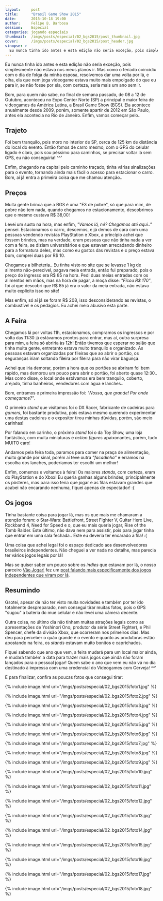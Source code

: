 ```yaml
---
layout:     post
title:      "Brasil Game Show 2015"
date:       2015-10-18 19:00
author:     Felipe B. Barbosa
session:    Especial
categories: jogando especiais
thumbnail:  /imgs/posts/especial/02_bgs2015/post_thumbnail.jpg
cover:      /imgs/posts/especial/02_bgs2015/post_header.jpg
sinopse: >
  Eu nunca tinha ido antes e esta edição não seria exceção, pois simplesmente não estava nos meus planos ir. Mas como o feriado coincidiu com o dia de folga da minha esposa, resolvemos dar uma volta por lá, e olha, ela que nem joga videogame estava muito mais empolgado do que eu para ir, se não fosse por ela, com certeza, seria mais um ano sem ir.
---
```

Eu nunca tinha ido antes e esta edição não seria exceção, pois simplesmente não estava nos meus planos ir. Mas como o feriado coincidiu com o dia de folga da minha esposa, resolvemos dar uma volta por lá, e olha, ela que nem joga videogame estava muito mais empolgado do que eu para ir, se não fosse por ela, com certeza, seria mais um ano sem ir.

Bom, para quem não sabe, no final de semana passado, de 08 a 12 de Outubro, aconteceu no Expo Center Norte (SP) a principal e maior feira de videogames da América Latina, a Brasil Game Show (BGS). Ela acontece anualmente desde 2009, porém, somente apartir de 2012 em São Paulo, antes ela acontecia no Rio de Janeiro. Enfim, vamos começar pelo..

## Trajeto

Foi bem tranquilo, pois moro no interior de SP, cerca de 125 km de distância do local do evento. Então fomos de carro mesmo, com o GPS do celular ligado é claro, pois sou péssimo para caminhos, se precisar voltar lá sem GPS, eu não conseguiria! ^^'

Enfim, chegando na capital pelo caminho traçado, tinha várias sinalizações para o evento, tornando ainda mais fácil o acesso para estacionar o carro. Bom, aí já entra a primeira coisa que me chamou atenção..

## Preços

Muita gente brinca que a BGS é uma "E3 de pobre", só que para mim, de pobre não tem nada, quando chegamos no estacionamento, descobrimos que o mesmo custava R$ 38,00!

Levei um susto na hora, mas enfim, *"Vamos lá, né? Chegamos até aqui.."* pensei. Estacionamos o carro, descemos, e já demos de cara com uma pessoas vendendo revistas PlayStation e Xbox, a princípio achei que fossem brindes, mas na verdade, eram pessoas que não tinha nada a ver com a feira, se diziam universitários e que estavam arrecadando dinheiro para a formatura deles, mas como eu gostos das revistas e o preço estava bom, comprei duas por R$ 10.

Chegamos a bilheteria.. Eu tinha visto no site que se levasse 1 kg de alimento não-perecível, pagava meia entrada, então fui preparado, pois o preço do ingresso era R$ 85 na hora. Pedi duas meias entradas com os alimentos em mãos, mas na hora de pagar, a moça disse: *"Ficou R$ 170"*, foi aí que descobri que R$ 85 já era o valor da meia entrada, não estava muito explicíto isso no site!

Mas enfim, só aí já se foram R$ 208, isso desconsiderando as revistas, o combustível e os pedágios. Eu achei meio abusivo esta parte.

## A Feira

Chegamos lá por voltas 11h, estacionamos, compramos os ingressos e por volta das 11:30 já estávamos prontos para entrar, mas aí, outra surpresa para mim, a feira só abriria às 12h! Então tivemos que esperar no salão que tinha muita gente, entretanto estava muito tranquilo e organizado. As pessoas estavam organizadas por fileiras que ao abrir o portão, os seguranças iriam soltando fileira por fileira para não virar bagunça.

Achei que iria demorar, porém a hora que os portões se abriram foi bem rápido, mas demorou um pouco para abrir o portão, foi aberto quase 12:30.. Mas como disse, o local onde estávamos era bem tranquilo, coberto, arejado, tinha banheiros, vendedores com água e lanches..

Bom, entramos e primeira impressão foi: *"Nossa, que grande! Por onde começamos?"*.

O primeiro *stand* que visitamos foi o DX Racer, fabricante de cadeiras para *gamers*, foi bastante produtiva, pois estava mesmo querendo experimentar uma destas cadeiras e o expositor tirou minhas dúvidas, porém, são meio carinhas!

Por falando em carinho, o próximo *stand* foi o da Toy Show, uma loja fantástica, com muita miniaturas e *action figures* apaixonantes, porém, tudo MUITO caro!

Andamos pela feira toda, paramos para comer na praça de alimentação, muito grande por sinal, porém aí teve outra *"facadinha"* e erramos na escolha dos lanches, poderíamos ter escolhi um melhor!

Enfim, comemos e voltamos à feira! Os maiores *stands*, com certeza, eram do PlayStation e do Xbox! Eu queria ganhas alguns brindes, principalmente os pôsteres, mas para isso teria que jogar e as filas estavam grandes que acabei não encarando nenhuma, fiquei apenas de espectador! :(

## Os jogos

Tinha bastante coisa para jogar lá, mas os que mais me chamaram a atenção foram: o Star-Wars: Battlefront, Street Fighter V, Guitar Hero Live, Rockband 4, Need for Speed e o, que eu mais queria jogar, Rise of the Tomb Raider. Este último, não dava nem para assistir, pois para jogar tinha que entrar em uma sala fechada.. Este eu deveria ter encarado a fila! :(

Uma coisa que achei legal foi o espaço dedicado aos desenvolvedores brasileiros independentes. Não cheguei a ver nada no detalhe, mas parecia ter vários jogos legais por lá!

Mas se quiser saber um pouco sobre os *indies* que estavam por lá, o nosso parceiro [Vão Jogar!](www.vaojogar.com.br) fez um [post falando mais especificamente dos jogos independentes que viram por lá](http://vaojogar.com.br/escrito/brasil-game-show-2015-os-independentes).

## Resumindo

Gsotei, apesar de não ter visto muita novidades e também por ter ido totalmente despreparado, nem consegui tirar muitas fotos, pois o GPS "sugou" a bateria do mue celular e não levei uma câmera decente.

Outra coisa, no último dia não tinham muitas atrações legais como as apresentações de Yoshinori Ono, produtor da série Street Fighter), e Phil Spencer, chefe da divisão Xbox, que ocorreram nos primeiros dias. Mas deu para perceber o quão grande é o evento e quanto as produtoras estão apostando na feira, os *stands* estavam muito bonitos e caprichados.

Fiquei sabendo que ano que vem, a feira mudará para um local maior ainda, e mudará também a data para trazer mais jogos que ainda não foram lançados para o pessoal jogar! Quem sabe o ano que vem eu não vá no dia destinado à impressa com uma credencial do Videogames com Cerveja! ^^'

E para finalizar, confira as poucas fotos que consegui tirar:

{% include image.html url="/imgs/posts/especial/02_bgs2015/foto1.jpg" %}

{% include image.html url="/imgs/posts/especial/02_bgs2015/foto2.jpg" %}

{% include image.html url="/imgs/posts/especial/02_bgs2015/foto3.jpg" %}

{% include image.html url="/imgs/posts/especial/02_bgs2015/foto4.jpg" %}

{% include image.html url="/imgs/posts/especial/02_bgs2015/foto5.jpg" %}

{% include image.html url="/imgs/posts/especial/02_bgs2015/foto6.jpg" %}

{% include image.html url="/imgs/posts/especial/02_bgs2015/foto7.jpg" %}

{% include image.html url="/imgs/posts/especial/02_bgs2015/foto8.jpg" %}

{% include image.html url="/imgs/posts/especial/02_bgs2015/foto9.jpg" %}

{% include image.html url="/imgs/posts/especial/02_bgs2015/foto10.jpg" %}

{% include image.html url="/imgs/posts/especial/02_bgs2015/foto11.jpg" %}

{% include image.html url="/imgs/posts/especial/02_bgs2015/foto12.jpg" %}

{% include image.html url="/imgs/posts/especial/02_bgs2015/foto13.jpg" %}

{% include image.html url="/imgs/posts/especial/02_bgs2015/foto14.jpg" %}

{% include image.html url="/imgs/posts/especial/02_bgs2015/foto15.jpg" %}

{% include image.html url="/imgs/posts/especial/02_bgs2015/foto16.jpg" %}

{% include image.html url="/imgs/posts/especial/02_bgs2015/foto17.jpg" %}

{% include image.html url="/imgs/posts/especial/02_bgs2015/foto18.jpg" %}
